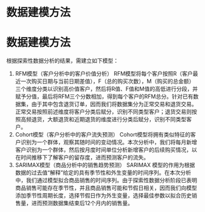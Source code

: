 # 数据建模方法

# 数据建模方法


根据探索性数据分析的结果，需建立如下模型：
1. RFM模型（客户分析中的客户价值分析）
RFM模型将每个客户按照R（客户最近一次购买日期与当前日期差值），F（总的购买次数），M（购买的总金额）三个维度分类以识别高价值客户，然后将R值、F值和M值的高低进行分段，并赋予分值，最后将RFM三个分数相加，得到每个客户的RFM总分。针对已有数据集，由于其中包含退货订单，因而我们将数据集分为正常交易和退货交易。正常交易按照前述维度将客户分类后赋分，识别不同类型客户；退货交易则按照高频退货，大额退货和近期退货的维度进行分类后赋分，识别不同类型客户。
2. Cohort模型（客户分析中的客户流失预测）
Cohort模型将拥有类似特征的客户识别为一个群体，观察其随时间的变动情况。本次分析中，我们将每月新增客户识别为一个群体，然后按月度时间单位分析新增客户的后续购买情况，以在时间推移下了解客户的留存度，进而预测客户的流失。
3. SARIMAX模型（商品分析中的销售趋势预测）
SARIMAX 模型的作用为根据数据的过去值“解释”给定的具有季节性和外生变量的时间序列。在本次分析中，我们通过模型拟合商品销售的时间序列。由于探索性数据分析阶段已表明商品销售可能存在季节性，并且商品销售可能和节假日相关，因而我们向模型添加季节性周期长度，选择节假日作为外生变量，选择最佳参数以拟合历史销售量，进而预测数据集结束后12个月内的销售量。

